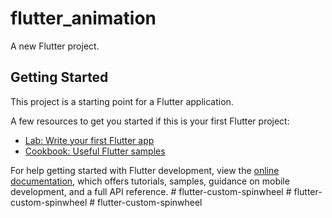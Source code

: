 # flutter_animation

A new Flutter project.

## Getting Started

This project is a starting point for a Flutter application.

A few resources to get you started if this is your first Flutter project:

- [Lab: Write your first Flutter app](https://docs.flutter.dev/get-started/codelab)
- [Cookbook: Useful Flutter samples](https://docs.flutter.dev/cookbook)

For help getting started with Flutter development, view the
[online documentation](https://docs.flutter.dev/), which offers tutorials,
samples, guidance on mobile development, and a full API reference.
#   f l u t t e r - c u s t o m - s p i n w h e e l  
 #   f l u t t e r - c u s t o m - s p i n w h e e l  
 #   f l u t t e r - c u s t o m - s p i n w h e e l  
 